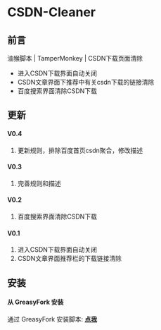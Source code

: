 # CSDN-Cleaner
## 前言
油猴脚本 | TamperMonkey | CSDN下载页面清除

* 进入CSDN下载界面自动关闭
* CSDN文章界面下推荐中有关csdn下载的链接清除
* 百度搜索界面清除CSDN下载

## 更新
#### V0.4
1. 更新规则，排除百度首页csdn聚合，修改描述

#### V0.3
1. 完善规则和描述

#### V0.2
1. 百度搜索界面清除CSDN下载

#### V0.1
1. 进入CSDN下载界面自动关闭
2. CSDN文章界面推荐栏的下载链接清除

## 安装
#### 从 GreasyFork 安装
通过 GreasyFork 安装脚本: **[点我](https://greasyfork.org/zh-CN/scripts/427841)**  

